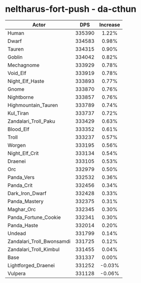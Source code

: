 # neltharus-fort-push - da-cthun
| Actor | DPS | Increase |
|---|:---:|:---:|
|Human|335390|1.22%|
|Dwarf|334583|0.98%|
|Tauren|334315|0.90%|
|Goblin|334042|0.82%|
|Mechagnome|333929|0.78%|
|Void_Elf|333919|0.78%|
|Night_Elf_Haste|333893|0.77%|
|Gnome|333870|0.76%|
|Nightborne|333857|0.76%|
|Highmountain_Tauren|333789|0.74%|
|Kul_Tiran|333737|0.72%|
|Zandalari_Troll_Paku|333429|0.63%|
|Blood_Elf|333352|0.61%|
|Troll|333237|0.57%|
|Worgen|333195|0.56%|
|Night_Elf_Crit|333134|0.54%|
|Draenei|333105|0.53%|
|Orc|332979|0.50%|
|Panda_Vers|332532|0.36%|
|Panda_Crit|332456|0.34%|
|Dark_Iron_Dwarf|332428|0.33%|
|Panda_Mastery|332375|0.31%|
|Maghar_Orc|332345|0.30%|
|Panda_Fortune_Cookie|332341|0.30%|
|Panda_Haste|332014|0.20%|
|Undead|331799|0.14%|
|Zandalari_Troll_Bwonsamdi|331725|0.12%|
|Zandalari_Troll_Kimbul|331455|0.04%|
|Base|331337|0.00%|
|Lightforged_Draenei|331252|-0.03%|
|Vulpera|331128|-0.06%|
